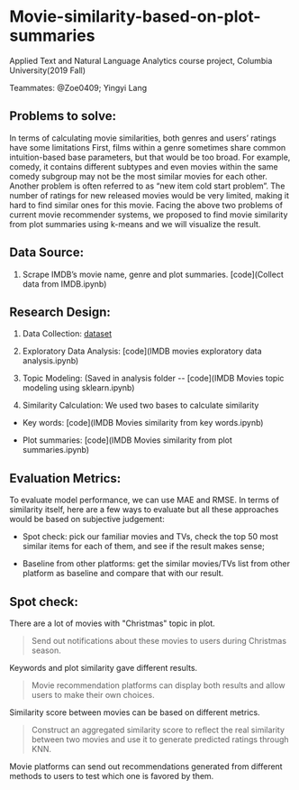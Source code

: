 # Movie-similarity-based-on-plot-summaries

Applied Text and Natural Language Analytics course project, Columbia University(2019 Fall)

Teammates: @Zoe0409; Yingyi Lang


## Problems to solve: 
In terms of calculating movie similarities, both genres and users’ ratings have some limitations
First, films within a genre sometimes share common intuition-based base parameters, but that would be too broad. 
For example, comedy, it contains different subtypes and even movies within the same comedy subgroup may not be the most similar movies for each other.
Another problem is often referred to as “new item cold start problem”. 
The number of ratings for new released movies would be very limited, making it hard to find similar ones for this movie. 
Facing the above two problems of current movie recommender systems, we proposed to find movie similarity from plot summaries using k-means and we will visualize the result.

## Data Source: 
1. Scrape IMDB’s movie name, genre and plot summaries. [code](Collect data from IMDB.ipynb)

## Research Design: 
1. Data Collection: [dataset](dataset.csv)

2. Exploratory Data Analysis: [code](IMDB movies exploratory data analysis.ipynb)

3. Topic Modeling: (Saved in analysis folder -- [code](IMDB Movies topic modeling using sklearn.ipynb)

4. Similarity Calculation: We used two bases to calculate similarity

* Key words: [code](IMDB Movies similarity from key words.ipynb)

* Plot summaries: [code](IMDB Movies similarity from plot summaries.ipynb)


## Evaluation Metrics: 
To evaluate model performance, we can use MAE and RMSE. In terms of similarity itself, here are a few ways to evaluate but all these approaches would be based on subjective judgement:

* Spot check: pick our familiar movies and TVs, check the top 50 most similar items for each of them, and see if the result makes sense;

* Baseline from other platforms: get the similar movies/TVs list from other platform as baseline and compare that with our result.

## Spot check: 
There are a lot of movies with "Christmas" topic in plot.
>  Send out notifications about these movies to users during Christmas season.

Keywords and plot similarity gave different results.
>  Movie recommendation platforms can display both results and allow users to make their own choices.

Similarity score between movies can be based on different metrics.
> Construct an aggregated similarity score to reflect the real similarity between two movies and use it to generate predicted ratings through KNN.

Movie platforms can send out recommendations generated from different methods to users to test which one is favored by them.

